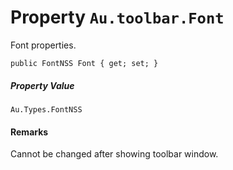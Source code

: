 # Property `Au.toolbar.Font`

Font properties.

```
public FontNSS Font { get; set; }
```

##### Property Value

`Au.Types.FontNSS`

#### Remarks

Cannot be changed after showing toolbar window.